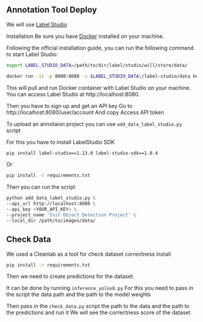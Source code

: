 ## Annotation Tool Deploy

We will use [Label Studio](https://labelstud.io/)

Installation
Be sure you have [Docker](https://docs.docker.com/engine/install/) installed on your machine.

Following the official installation guide, you can run the following command to start Label Studio:

```bash
export LABEL_STUDIO_DATA=/path/to/dir/label/studio/will/store/data/

docker run -it -p 8080:8080 -v $LABEL_STUDIO_DATA:/label-studio/data heartexlabs/label-studio:latest
```
This will pull and run Docker container with Label Studio on your machine. You can access Label Studio at http://localhost:8080.

Then you have to sign up and get an API key
Go to http://localhost:8080/user/account
And copy Access API token

To upload an annotaion project you can use `add_data_label_studio.py` script

For this you have to install LabelStudio SDK
```bash
pip install label-studio==1.13.0 label-studio-sdk==1.0.4
```
Or
```bash
pip install -r requirements.txt
```

Then you can run the script
```bash
python add_data_label_studio.py \
--api_url http://localhost:8080 \
--api_key <YOUR_API_KEY> \
--project_name 'Init Object Detection Project' \
--local_dir /path/to/images/data/
```

## Check Data
We used a Cleanlab as a tool for check dataset correctness
install 
```bash
pip install -r requirements.txt
```
Then we need to create predictions for the dataset.


It can be done by running `inference_yolov8.py` For this you need to pass in the script the data path and the path to the model weights


Then pass in the `check_data.py` script the path to the data and the path to the predictions and run it
We will see the correctness score of the dataset
